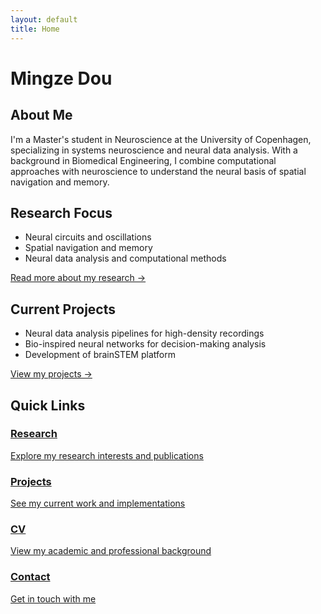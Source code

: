 ```yaml
---
layout: default
title: Home
---
```


<div class="container">
  <h1 class="name-title">Mingze Dou</h1>

  <section class="about">
    <h2>About Me</h2>
    <p>I'm a Master's student in Neuroscience at the University of Copenhagen, specializing in systems neuroscience and neural data analysis. With a background in Biomedical Engineering, I combine computational approaches with neuroscience to understand the neural basis of spatial navigation and memory.</p>
  </section>

  <section class="research-section">
    <h2>Research Focus</h2>
    <ul class="research-list">
      <li>Neural circuits and oscillations</li>
      <li>Spatial navigation and memory</li>
      <li>Neural data analysis and computational methods</li>
    </ul>
    <a href="/research" class="cta-button">Read more about my research →</a>
  </section>

  <section class="projects-section">
    <h2>Current Projects</h2>
    <ul class="projects-list">
      <li>Neural data analysis pipelines for high-density recordings</li>
      <li>Bio-inspired neural networks for decision-making analysis</li>
      <li>Development of brainSTEM platform</li>
    </ul>
    <a href="/projects" class="cta-button">View my projects →</a>
  </section>

  <nav class="quick-nav">
    <h2>Quick Links</h2>
    <div class="nav-grid">
      <a href="/research" class="nav-card">
        <h3>Research</h3>
        <p>Explore my research interests and publications</p>
      </a>
      <a href="/projects" class="nav-card">
        <h3>Projects</h3>
        <p>See my current work and implementations</p>
      </a>
      <a href="/cv" class="nav-card">
        <h3>CV</h3>
        <p>View my academic and professional background</p>
      </a>
      <a href="/contact" class="nav-card">
        <h3>Contact</h3>
        <p>Get in touch with me</p>
      </a>
    </div>
  </nav>
</div>